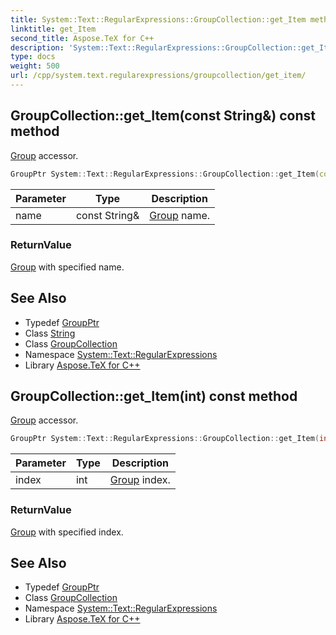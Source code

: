 ```yaml
---
title: System::Text::RegularExpressions::GroupCollection::get_Item method
linktitle: get_Item
second_title: Aspose.TeX for C++
description: 'System::Text::RegularExpressions::GroupCollection::get_Item method. Group accessor in C++.'
type: docs
weight: 500
url: /cpp/system.text.regularexpressions/groupcollection/get_item/
---
```

## GroupCollection::get_Item(const String\&) const method


[Group](../../group/) accessor.

```cpp
GroupPtr System::Text::RegularExpressions::GroupCollection::get_Item(const String &name) const
```


| Parameter | Type | Description |
| --- | --- | --- |
| name | const String\& | [Group](../../group/) name. |

### ReturnValue

[Group](../../group/) with specified name.

## See Also

* Typedef [GroupPtr](../../groupptr/)
* Class [String](../../../system/string/)
* Class [GroupCollection](../)
* Namespace [System::Text::RegularExpressions](../../)
* Library [Aspose.TeX for C++](../../../)
## GroupCollection::get_Item(int) const method


[Group](../../group/) accessor.

```cpp
GroupPtr System::Text::RegularExpressions::GroupCollection::get_Item(int index) const
```


| Parameter | Type | Description |
| --- | --- | --- |
| index | int | [Group](../../group/) index. |

### ReturnValue

[Group](../../group/) with specified index.

## See Also

* Typedef [GroupPtr](../../groupptr/)
* Class [GroupCollection](../)
* Namespace [System::Text::RegularExpressions](../../)
* Library [Aspose.TeX for C++](../../../)
